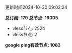 更新时间2024-10-30 09:02:24

**总订阅: 179**
**总节点: 19005**
- vless节点: 2524
- vless节点: 2

**google ping有效节点: 1083**
